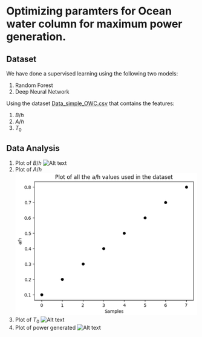 # Optimizing paramters for Ocean water column for maximum power generation.

## Dataset
We have done a supervised learning using the following two models: 
1. Random Forest
2. Deep Neural Network

Using the dataset [Data_simple_OWC.csv](./Data_simple_OWC.csv) that contains the features:
1. $B/h$
2. $A/h$
3. $T_{0}$

## Data Analysis
1. Plot of $B/h$
![Alt text](./dataset_image_1.png.png)
2. Plot of $A/h$
![Alt text](./dataset_image_2.png)
3. Plot of $T_{0}$
![Alt text](./dataset_image_3.png.png)
4. Plot of power generated
![Alt text](./dataset_image_4.png.png)